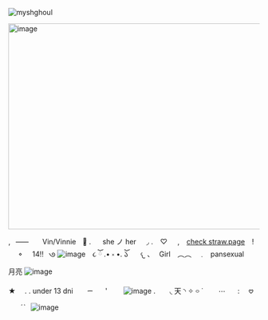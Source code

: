 <p align="left"> <img src="https://komarev.com/ghpvc/?username=myshghoul&label=%20expendabels&color=586e8c&style=flat" alt="myshghoul" /> </p>

<img width="736" height="414" alt="image" src="https://github.com/user-attachments/assets/28ff0937-e64b-42c1-b170-bb6d162b6ff9" />



,⠀⸺⠀ㅤ Vin/Vinnieㅤ𐚁̷ .ㅤ⠀she ノ her⠀⠀◞ .
⠀♡⠀⠀,⠀ [check straw.page](https://myshghoul.straw.page/)⠀ !⠀⠀𐪞⠀⠀14!!⠀𑇛 ![image](https://github.com/user-attachments/assets/1ebd128f-7d30-4fec-9f76-5efbe073d7a5)
⠀૮ ོ .• ༝ •. ོ𑁬
⠀⠀𐔌 、⠀Girl　︵︵　﹒⠀pansexual⠀⠀⠀月亮 ![image](https://github.com/user-attachments/assets/a83c8b17-0bcd-43a5-83e1-7fe8e857d26b)


★ ⠀ . . under 13 dni⠀ ⠀  ᯇ⠀ ⠀' ⠀ ⠀ ![image](https://github.com/user-attachments/assets/d14cad19-011e-4ccf-8012-d53c7d638869)
. ⠀ ⠀◟ 天 ◝
✧ ࿁ ˙⠀⠀⠀⋯⠀⠀ : ⠀ 𖹭 ⠀ ⠀ˊˋ⠀![image](https://github.com/user-attachments/assets/823ff056-3a12-4428-9e4c-798d139ab6ae)
